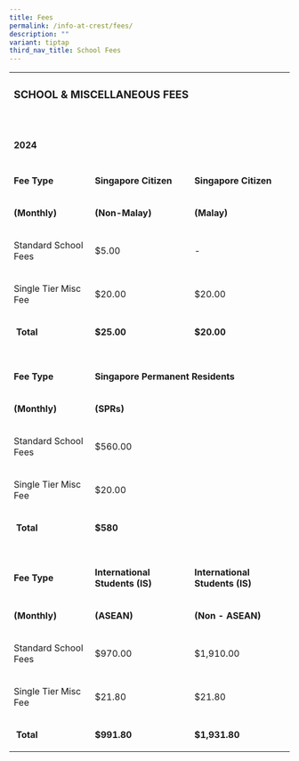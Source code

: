 ```yaml
---
title: Fees
permalink: /info-at-crest/fees/
description: ""
variant: tiptap
third_nav_title: School Fees
---
```

<table style="minWidth: 75px">
<colgroup>
<col>
<col>
<col>
</colgroup>
<tbody>
<tr>
<td rowspan="1" colspan="3">
<h3>SCHOOL &amp; MISCELLANEOUS FEES</h3>
</td>
</tr>
<tr>
<td rowspan="1" colspan="1">
<p></p>
</td>
<td rowspan="1" colspan="1">
<p></p>
</td>
<td rowspan="1" colspan="1">
<p></p>
</td>
</tr>
<tr>
<td rowspan="1" colspan="1">
<h4>2024</h4>
</td>
<td rowspan="1" colspan="1">
<p></p>
</td>
<td rowspan="1" colspan="1">
<p></p>
</td>
</tr>
<tr>
<td rowspan="1" colspan="1">
<p><strong>Fee Type</strong>
</p>
</td>
<td rowspan="1" colspan="1">
<p><strong>Singapore Citizen</strong>
</p>
</td>
<td rowspan="1" colspan="1">
<p><strong>Singapore Citizen</strong>
</p>
</td>
</tr>
<tr>
<td rowspan="1" colspan="1">
<p><strong>(Monthly)</strong>
</p>
</td>
<td rowspan="1" colspan="1">
<p><strong>(Non-Malay)</strong>
</p>
</td>
<td rowspan="1" colspan="1">
<p><strong>(Malay)</strong>
</p>
</td>
</tr>
<tr>
<td rowspan="1" colspan="1">
<p>Standard School Fees</p>
</td>
<td rowspan="1" colspan="1">
<p>$5.00</p>
</td>
<td rowspan="1" colspan="1">
<p>-</p>
</td>
</tr>
<tr>
<td rowspan="1" colspan="1">
<p>Single Tier Misc Fee</p>
</td>
<td rowspan="1" colspan="1">
<p>$20.00</p>
</td>
<td rowspan="1" colspan="1">
<p>$20.00</p>
</td>
</tr>
<tr>
<td rowspan="1" colspan="1">
<p><strong>&nbsp;Total</strong>
</p>
</td>
<td rowspan="1" colspan="1">
<p><strong>$25.00</strong>
</p>
</td>
<td rowspan="1" colspan="1">
<p><strong>$20.00</strong>
</p>
</td>
</tr>
<tr>
<td rowspan="1" colspan="1">
<p></p>
</td>
<td rowspan="1" colspan="1">
<p></p>
</td>
<td rowspan="1" colspan="1">
<p></p>
</td>
</tr>
<tr>
<td rowspan="1" colspan="1">
<p><strong>Fee Type</strong>
</p>
</td>
<td rowspan="1" colspan="2">
<p><strong>Singapore Permanent Residents</strong>
</p>
</td>
</tr>
<tr>
<td rowspan="1" colspan="1">
<p><strong>(Monthly)</strong>
</p>
</td>
<td rowspan="1" colspan="2">
<p><strong>(SPRs)</strong>
</p>
</td>
</tr>
<tr>
<td rowspan="1" colspan="1">
<p>Standard School Fees</p>
</td>
<td rowspan="1" colspan="2">
<p>$560.00</p>
</td>
</tr>
<tr>
<td rowspan="1" colspan="1">
<p>Single Tier Misc Fee</p>
</td>
<td rowspan="1" colspan="2">
<p>$20.00</p>
</td>
</tr>
<tr>
<td rowspan="1" colspan="1">
<p><strong>&nbsp;Total</strong>
</p>
</td>
<td rowspan="1" colspan="2">
<p><strong>$580</strong>
</p>
</td>
</tr>
<tr>
<td rowspan="1" colspan="1">
<p></p>
</td>
<td rowspan="1" colspan="1">
<p></p>
</td>
<td rowspan="1" colspan="1">
<p></p>
</td>
</tr>
<tr>
<td rowspan="1" colspan="1">
<p><strong>Fee Type</strong>
</p>
</td>
<td rowspan="1" colspan="1">
<p><strong>International Students (IS)</strong>
</p>
</td>
<td rowspan="1" colspan="1">
<p><strong>International Students (IS)</strong>
</p>
</td>
</tr>
<tr>
<td rowspan="1" colspan="1">
<p><strong>(Monthly)</strong>
</p>
</td>
<td rowspan="1" colspan="1">
<p><strong>(ASEAN)</strong>
</p>
</td>
<td rowspan="1" colspan="1">
<p><strong>(Non - ASEAN)</strong>
</p>
</td>
</tr>
<tr>
<td rowspan="1" colspan="1">
<p>Standard School Fees</p>
</td>
<td rowspan="1" colspan="1">
<p>$970.00</p>
</td>
<td rowspan="1" colspan="1">
<p>$1,910.00</p>
</td>
</tr>
<tr>
<td rowspan="1" colspan="1">
<p>Single Tier Misc Fee</p>
</td>
<td rowspan="1" colspan="1">
<p>$21.80</p>
</td>
<td rowspan="1" colspan="1">
<p>$21.80</p>
</td>
</tr>
<tr>
<td rowspan="1" colspan="1">
<p><strong>&nbsp;Total</strong>
</p>
</td>
<td rowspan="1" colspan="1">
<p><strong>$991.80</strong>
</p>
</td>
<td rowspan="1" colspan="1">
<p><strong>$1,931.80</strong>
</p>
</td>
</tr>
</tbody>
</table>
<p></p>